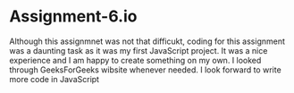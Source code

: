 # Assignment-6.io

Although this assignmnet was not that difficukt, coding for this assignment was a daunting task as it was my first JavaScript project. It was a nice experience and I am happy to create something on my own. I looked through GeeksForGeeks wibsite whenever needed. I look forward to write more code in JavaScript
